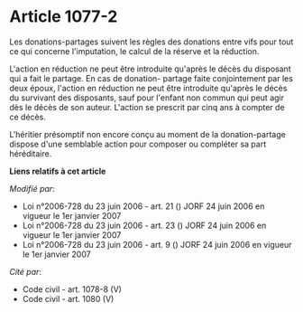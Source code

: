 # Article 1077-2

Les donations-partages suivent les règles des donations entre vifs pour tout ce qui concerne l'imputation, le calcul de la
réserve et la réduction.

L'action en réduction ne peut être introduite qu'après le décès du disposant qui a fait le partage. En cas de donation-
partage faite conjointement par les deux époux, l'action en réduction ne peut être introduite qu'après le décès du survivant
des disposants, sauf pour l'enfant non commun qui peut agir dès le décès de son auteur. L'action se prescrit par cinq ans à
compter de ce décès.

L'héritier présomptif non encore conçu au moment de la donation-partage dispose d'une semblable action pour composer ou
compléter sa part héréditaire.

**Liens relatifs à cet article**

_Modifié par_:

  - Loi n°2006-728 du 23 juin 2006 - art. 21 () JORF 24 juin 2006 en vigueur le 1er janvier 2007
  - Loi n°2006-728 du 23 juin 2006 - art. 23 () JORF 24 juin 2006 en vigueur le 1er janvier 2007
  - Loi n°2006-728 du 23 juin 2006 - art. 9 () JORF 24 juin 2006 en vigueur le 1er janvier 2007

_Cité par_:

  - Code civil - art. 1078-8 (V)
  - Code civil - art. 1080 (V)
